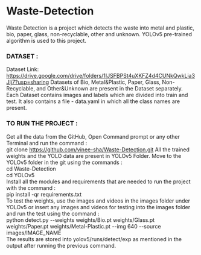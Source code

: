 # Waste-Detection
Waste Detection is a project which detects the waste into metal and plastic, bio, paper, glass, non-recyclable, other and unknown. YOLOv5 pre-trained algorithm is used to this project.

### DATASET :
Dataset Link: https://drive.google.com/drive/folders/1IJSFBPSt4uXKFZ4d4CUNkQwkLia3JIj7?usp=sharing
Datasets of Bio, Metal&Plastic, Paper, Glass, Non-Recyclable, and Other&Unknown are present in the Dataset separately. Each Dataset contains images and labels which are divided into train and test.
It also contains a file - data.yaml in which all the class names are present.

### TO RUN THE PROJECT :
Get all the data from the GitHub, Open Command prompt or any other Terminal and run the command :   
git clone https://github.com/vinee-sha/Waste-Detection.git
All the trained weights and the YOLO data are present in YOLOv5 Folder. Move to the YOLOv5 folder in the git using the commands :    
cd Waste-Detection   
cd YOLOv5    
Install all the modules and requirements that are needed to run the project with the command :   
pip install -qr requirements.txt     
To test the weights, use the images and videos in the images folder under YOLOv5 or insert any images and videos for testing into the images folder and run the test using the command :    
python detect.py --weights weights/Bio.pt weights/Glass.pt weights/Paper.pt weights/Metal-Plastic.pt --img 640 --source images/IMAGE_NAME    
The results are stored into yolov5/runs/detect/exp as mentioned in the output after running the previous command.
